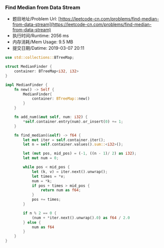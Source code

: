 
### Find Median from Data Stream
- 题目地址/Problem Url: [https://leetcode-cn.com/problems/find-median-from-data-stream](https://leetcode-cn.com/problems/find-median-from-data-stream)
- 执行时间/Runtime: 2056 ms 
- 内存消耗/Mem Usage: 9.5 MB
- 提交日期/Datime: 2019-03-07 20:11

```rust
use std::collections::BTreeMap;

struct MedianFinder {
    container: BTreeMap<i32, i32>
}

impl MedianFinder {
    fn new() -> Self {
        MedianFinder{
            container: BTreeMap::new()
        }
    }

    fn add_num(&mut self, num: i32) {
        *self.container.entry(num).or_insert(0) += 1;
    }

    fn find_median(&self) -> f64 {
        let mut iter = self.container.iter();
        let n = self.container.values().sum::<i32>();

        let (mut pos, mid_pos) = (-1, ((n - 1)/ 2) as i32);
        let mut num = 0;

        while pos < mid_pos {
            let (k, v) = iter.next().unwrap();
            let times = *v;
            num = *k;
            if pos + times > mid_pos {
                return num as f64;
            }
            pos += times;
        }

        if n % 2 == 0 {
            (num + *iter.next().unwrap().0) as f64 / 2.0
        } else {
            num as f64
        }
    }
}

```
